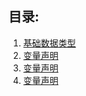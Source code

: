 ## 目录:

1. [基础数据类型](./typescript/1-基础数据类型.md)
2. [变量声明](./typescript/2-变量声明.md)
3. [变量声明](./typescript/3-接口.md)
4. [变量声明](./typescript/4-类.md)
